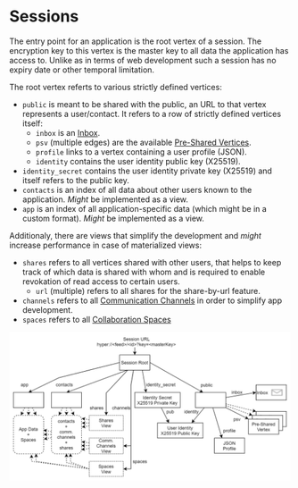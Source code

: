 # Sessions

The entry point for an application is the root vertex of a session. The encryption key to this vertex is the master key to all data the application has access to.
Unlike as in terms of web development such a session has no expiry date or other temporal limitation.

The root vertex referts to various strictly defined vertices:

- `public` is meant to be shared with the public, an URL to that vertex represents a user/contact. It refers to a row of strictly defined vertices itself:
  - `inbox` is an [Inbox](https://github.com/fsteff/certacrypt/blob/master/docs/inbox.md).
  - `psv` (multiple edges) are the available [Pre-Shared Vertices](https://github.com/fsteff/certacrypt/blob/master/docs/preshared-vertices.md).
  - `profile` links to a vertex containing a user profile (JSON).
  - `identity` contains the user identity public key (X25519).
- `identity_secret` contains the user identity private key (X25519) and itself refers to the public key.
- `contacts` is an index of all data about other users known to the application. *Might* be implemented as a view.
- `app` is an index of all application-specific data (which might be in a custom format). *Might* be implemented as a view.

Additionaly, there are views that simplify the development and *might* increase performance in case of materialized views:

- `shares` refers to all vertices shared with other users, that helps to keep track of which data is shared with whom and is required to enable revokation of read access to certain users.
  - `url` (multiple) refers to all shares for the share-by-url feature.
- `channels` refers to all [Communication Channels](https://github.com/fsteff/certacrypt/blob/master/docs/private-commchannel.md) in order to simplify app development.
- `spaces` refers to all [Collaboration Spaces](https://github.com/fsteff/certacrypt/blob/master/docs/multiwriter.md)

 ![sessions sketch](https://raw.githubusercontent.com/fsteff/certacrypt/master/docs/session.png)
